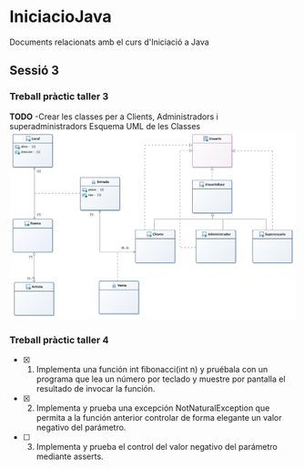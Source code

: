 # IniciacioJava
Documents relacionats amb el curs d'Iniciació a Java
## Sessió 3
### Treball pràctic taller 3
**TODO**
-Crear les classes per a Clients, Administradors i superadministradors
Esquema UML de les Classes
![UML](/CasoPracticoTaller3/Entrades.png)

### Treball pràctic taller 4
- [x] 1. Implementa una función int fibonacci(int n) y pruébala con un
programa que lea un número por teclado y muestre por pantalla el
resultado de invocar la función.
- [x] 2. Implementa y prueba una excepción NotNaturalException que
permita a la función anterior controlar de forma elegante un valor
negativo del parámetro.
- [ ] 3. Implementa y prueba el control del valor negativo del parámetro
mediante asserts.
